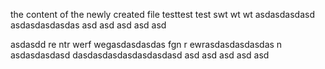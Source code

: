 the content of the newly created file
testtest
test
swt
wt
wt
asdasdasdasd
asdasdasdasdas
asd
asd
asd
asd
asd

asdasdd
re
ntr
werf
wegasdasdasdas
fgn
r
ewrasdasdasdasdas
n
asdasdasdasd
dasdasdasdasdasdasdasd
asd
asd
asd
asd
asd
